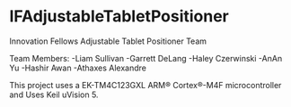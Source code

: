 # IFAdjustableTabletPositioner
Innovation Fellows Adjustable Tablet Positioner Team 

Team Members:
-Liam Sullivan
-Garrett DeLang 
-Haley Czerwinski
-AnAn Yu
-Hashir Awan
-Athaxes Alexandre 

This project uses a EK-TM4C123GXL ARM® Cortex®-M4F microcontroller and Uses Keil uVision 5. 